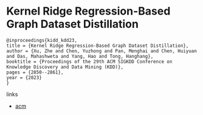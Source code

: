 # Kernel Ridge Regression-Based Graph Dataset Distillation

```
@inproceedings{kidd_kdd23,
title = {Kernel Ridge Regression-Based Graph Dataset Distillation},
author = {Xu, Zhe and Chen, Yuzhong and Pan, Menghai and Chen, Huiyuan and Das, Mahashweta and Yang, Hao and Tong, Hanghang},
booktitle = {Proceedings of the 29th ACM SIGKDD Conference on Knowledge Discovery and Data Mining (KDD)},
pages = {2850--2861},
year = {2023}
}
```

links
- [acm](https://dl.acm.org/doi/10.1145/3580305.3599398)
